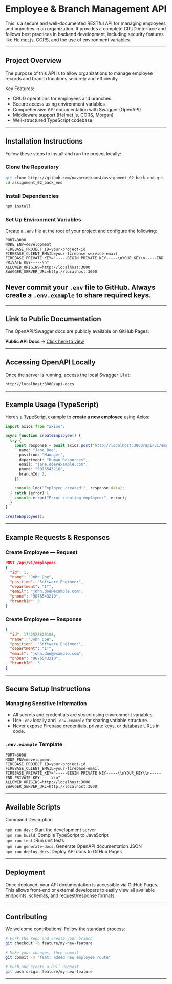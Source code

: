 # Employee & Branch Management API

This is a secure and well-documented RESTful API for managing employees and branches in an organization. It provides a complete CRUD interface and follows best practices in backend development, including security features like Helmet.js, CORS, and the use of environment variables.

---

## Project Overview

The purpose of this API is to allow organizations to manage employee records and branch locations securely and efficiently.

Key Features:
- CRUD operations for employees and branches
- Secure access using environment variables
- Comprehensive API documentation with Swagger (OpenAPI)
- Middleware support (Helmet.js, CORS, Morgan)
- Well-structured TypeScript codebase

---

## Installation Instructions

Follow these steps to install and run the project locally:

### Clone the Repository

```bash
git clone https://github.com/navpreetkaur4/assignment_02_back_end.git
cd assignment_02_back_end
```

### Install Dependencies

```bash
npm install
```

### Set Up Environment Variables

Create a `.env` file at the root of your project and configure the following:

```env
PORT=3000
NODE_ENV=development
FIREBASE_PROJECT_ID=your-project-id
FIREBASE_CLIENT_EMAIL=your-firebase-service-email
FIREBASE_PRIVATE_KEY="-----BEGIN PRIVATE KEY-----\nYOUR_KEY\n-----END PRIVATE KEY-----\n"
ALLOWED_ORIGINS=http://localhost:3000
SWAGGER_SERVER_URL=http://localhost:3000
```

## Never commit your `.env` file to GitHub. Always create a `.env.example` to share required keys.

---

## Link to Public Documentation

The OpenAPI/Swagger docs are publicly available on GitHub Pages:

**Public API Docs** → [Click here to view](https://navpreetkaur4.github.io/assignment-02-api-docs/)

---

## Accessing OpenAPI Locally

Once the server is running, access the local Swagger UI at:

```
http://localhost:3000/api-docs
```

---

## Example Usage (TypeScript)

Here’s a TypeScript example to **create a new employee** using Axios:

```ts
import axios from "axios";

async function createEmployee() {
  try {
    const response = await axios.post("http://localhost:3000/api/v1/employees", {
      name: "Jane Doe",
      position: "Manager",
      department: "Human Resources",
      email: "jane.doe@example.com",
      phone: "9876543210",
      branchId: 2,
    });

    console.log("Employee created:", response.data);
  } catch (error) {
    console.error("Error creating employee:", error);
  }
}

createEmployee();
```

---

## Example Requests & Responses

### Create Employee — Request
```json
POST /api/v1/employees
{
  "id": 1,
  "name": "John Doe",
  "position": "Software Engineer",
  "department": "IT",
  "email": "john.doe@example.com",
  "phone": "9876543210",
  "branchId": 3
}
```

### Create Employee — Response
```json
{
  "id": 1742523820108,
  "name": "John Doe",
  "position": "Software Engineer",
  "department": "IT",
  "email": "john.doe@example.com",
  "phone": "9876543210",
  "branchId": 3
}
```

---

## Secure Setup Instructions

### Managing Sensitive Information

- All secrets and credentials are stored using environment variables.
- Use `.env` locally and `.env.example` for sharing variable structure.
- Never expose Firebase credentials, private keys, or database URLs in code.

### `.env.example` Template

```env
PORT=3000
NODE_ENV=development
FIREBASE_PROJECT_ID=your-project-id
FIREBASE_CLIENT_EMAIL=your-firebase-email
FIREBASE_PRIVATE_KEY="-----BEGIN PRIVATE KEY-----\\nYOUR_KEY\\n-----END PRIVATE KEY-----\\n"
ALLOWED_ORIGINS=http://localhost:3000
SWAGGER_SERVER_URL=http://localhost:3000
```

---

## Available Scripts

Command                Description                                  

`npm run dev`         : Start the development server                 
`npm run build`       :Compile TypeScript to JavaScript             
`npm run test`        :Run unit tests                               
`npm run generate-docs`:  Generate OpenAPI documentation JSON        
`npm run deploy-docs` :Deploy API docs to GitHub Pages              

---

## Deployment

Once deployed, your API documentation is accessible via GitHub Pages. This allows front-end or external developers to easily view all available endpoints, schemas, and request/response formats.

---

## Contributing

We welcome contributions! Follow the standard process:

```bash
# Fork the repo and create your branch
git checkout -b feature/my-new-feature

# Make your changes, then commit
git commit -m "feat: added new employee route"

# Push and create a Pull Request
git push origin feature/my-new-feature
```

---